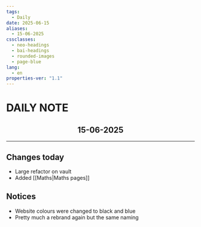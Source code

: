 ```yaml
---
tags:
  - Daily
date: 2025-06-15
aliases:
  - 15-06-2025
cssclasses:
  - neo-headings
  - bai-headings
  - rounded-images
  - page-blue
lang:
  - en
properties-ver: "1.1"
---
```

# DAILY NOTE
<h2 style="text-align:center;">15-06-2025</h2>

***
## Changes today
- Large refactor on vault
- Added [[Maths|Maths pages]]

## Notices
- Website colours were changed to black and blue
- Pretty much a rebrand again but the same naming